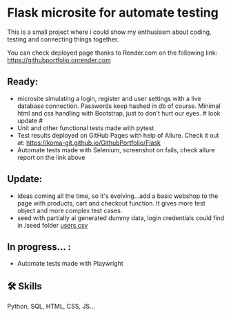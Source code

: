 
# Flask microsite for automate testing

This is a small project where i could show my enthusiasm about coding, testing and connecting things together.

You can check deployed page thanks to Render.com on the following link:
https://githubportfolio.onrender.com

## Ready:
- microsite simulating a login, register and user settings with a live database connection. Passwords keep hashed in db of course. Minimal html and css handling with Bootstrap, just to don't hurt our eyes. # look update #
- Unit and other functional tests made with pytest
- Test results deployed on GitHub Pages with help of Allure. 
    Check it out at: https://koma-git.github.io/GithubPortfolio/Flask
- Automate tests made with Selenium, screenshot on fails, check allure report on the link above

## Update:
- ideas coming all the time, so it's evolving...add a basic webshop to the page with products, cart and checkout function. It gives more test object and more complex test cases.
- seed with partially ai generated dummy data, login credentials could find in /seed folder [users.csv](/Flask/seed/users.csv)

## In progress... :
- Automate tests made with Playwright

## 🛠 Skills
Python, SQL, HTML, CSS, JS...
